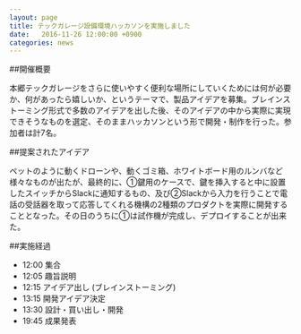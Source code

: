```yaml
---
layout: page
title: テックガレージ設備環境ハッカソンを実施しました
date:   2016-11-26 12:00:00 +0900
categories: news
---
```


##開催概要

本郷テックガレージをさらに使いやすく便利な場所にしていくためには何が必要か、何があったら嬉しいか、というテーマで、製品アイデアを募集。ブレインストーミング形式で多数のアイデアを出した後、そのアイデアの中から実際に実現できそうなものを選定、そのままハッカソンという形で開発・制作を行った。参加者は計7名。

##提案されたアイデア

ペットのように動くドローンや、動くゴミ箱、ホワイトボード用のルンバなど様々なものが出たが、最終的に、①鍵用のケースで、鍵を挿入すると中に設置したスイッチからSlackに通知するもの、及び②Slackから入力を行うことで電話の受話器を取って応答してくれる機構の2種類のプロダクトを実際に開発することとなった。その日のうちに①は試作機が完成し、デプロイすることが出来た。 

##実施経過

- 12:00	集合 
- 12:05	趣旨説明 
- 12:15	アイデア出し (ブレインストーミング) 
- 13:15	開発アイデア決定 
- 13:30	設計・買い出し・開発 
- 19:45	成果発表
